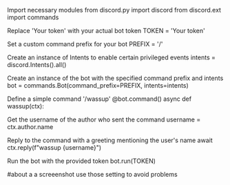 Import necessary modules from discord.py
import discord from discord.ext import commands

Replace 'Your token' with your actual bot token
TOKEN = 'Your token'

Set a custom command prefix for your bot
PREFIX = '/'

Create an instance of Intents to enable certain privileged events
intents = discord.Intents().all()

Create an instance of the bot with the specified command prefix and intents
bot = commands.Bot(command_prefix=PREFIX, intents=intents)

Define a simple command '/wassup'
@bot.command() async def wassup(ctx):

Get the username of the author who sent the command
username = ctx.author.name

Reply to the command with a greeting mentioning the user's name
await ctx.reply(f"wassup {username}")

Run the bot with the provided token
bot.run(TOKEN)

#about a a screeenshot use those setting to avoid problems
